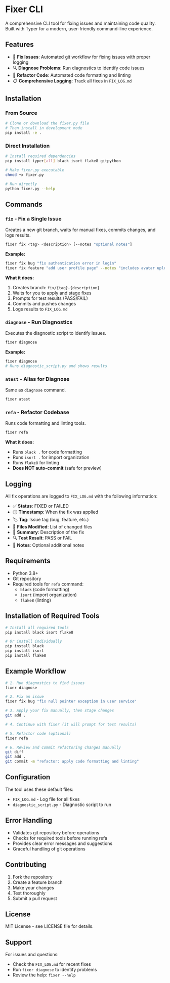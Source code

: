# Fixer CLI

A comprehensive CLI tool for fixing issues and maintaining code quality. Built with Typer for a modern, user-friendly command-line experience.

## Features

- 🔧 **Fix Issues**: Automated git workflow for fixing issues with proper logging
- 🔍 **Diagnose Problems**: Run diagnostics to identify code issues
- 🧹 **Refactor Code**: Automated code formatting and linting
- 📋 **Comprehensive Logging**: Track all fixes in `FIX_LOG.md`

## Installation

### From Source

```bash
# Clone or download the fixer.py file
# Then install in development mode
pip install -e .
```

### Direct Installation

```bash
# Install required dependencies
pip install typer[all] black isort flake8 gitpython

# Make fixer.py executable
chmod +x fixer.py

# Run directly
python fixer.py --help
```

## Commands

### `fix` - Fix a Single Issue

Creates a new git branch, waits for manual fixes, commits changes, and logs results.

```bash
fixer fix <tag> <description> [--notes "optional notes"]
```

**Example:**
```bash
fixer fix bug "fix authentication error in login"
fixer fix feature "add user profile page" --notes "includes avatar upload"
```

**What it does:**
1. Creates branch: `fix/{tag}-{description}`
2. Waits for you to apply and stage fixes
3. Prompts for test results (PASS/FAIL)
4. Commits and pushes changes
5. Logs results to `FIX_LOG.md`

### `diagnose` - Run Diagnostics

Executes the diagnostic script to identify issues.

```bash
fixer diagnose
```

**Example:**
```bash
fixer diagnose
# Runs diagnostic_script.py and shows results
```

### `atest` - Alias for Diagnose

Same as `diagnose` command.

```bash
fixer atest
```

### `refa` - Refactor Codebase

Runs code formatting and linting tools.

```bash
fixer refa
```

**What it does:**
- Runs `black .` for code formatting
- Runs `isort .` for import organization  
- Runs `flake8` for linting
- **Does NOT auto-commit** (safe for preview)

## Logging

All fix operations are logged to `FIX_LOG.md` with the following information:

- ✅ **Status**: FIXED or FAILED
- 🕒 **Timestamp**: When the fix was applied
- 🏷️ **Tag**: Issue tag (bug, feature, etc.)
- 📄 **Files Modified**: List of changed files
- 🧩 **Summary**: Description of the fix
- 🔍 **Test Result**: PASS or FAIL
- 💬 **Notes**: Optional additional notes

## Requirements

- Python 3.8+
- Git repository
- Required tools for `refa` command:
  - `black` (code formatting)
  - `isort` (import organization)
  - `flake8` (linting)

## Installation of Required Tools

```bash
# Install all required tools
pip install black isort flake8

# Or install individually
pip install black
pip install isort
pip install flake8
```

## Example Workflow

```bash
# 1. Run diagnostics to find issues
fixer diagnose

# 2. Fix an issue
fixer fix bug "fix null pointer exception in user service"

# 3. Apply your fix manually, then stage changes
git add .

# 4. Continue with fixer (it will prompt for test results)

# 5. Refactor code (optional)
fixer refa

# 6. Review and commit refactoring changes manually
git diff
git add .
git commit -m "refactor: apply code formatting and linting"
```

## Configuration

The tool uses these default files:
- `FIX_LOG.md` - Log file for all fixes
- `diagnostic_script.py` - Diagnostic script to run

## Error Handling

- Validates git repository before operations
- Checks for required tools before running refa
- Provides clear error messages and suggestions
- Graceful handling of git operations

## Contributing

1. Fork the repository
2. Create a feature branch
3. Make your changes
4. Test thoroughly
5. Submit a pull request

## License

MIT License - see LICENSE file for details.

## Support

For issues and questions:
- Check the `FIX_LOG.md` for recent fixes
- Run `fixer diagnose` to identify problems
- Review the help: `fixer --help` 